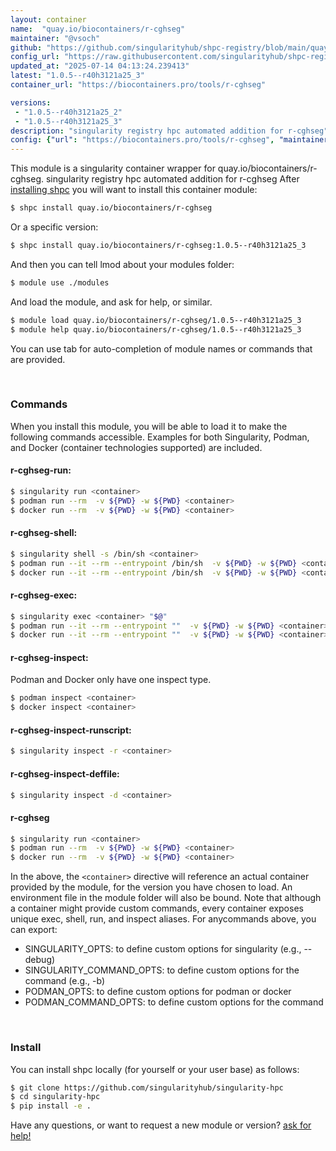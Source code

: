 ```yaml
---
layout: container
name:  "quay.io/biocontainers/r-cghseg"
maintainer: "@vsoch"
github: "https://github.com/singularityhub/shpc-registry/blob/main/quay.io/biocontainers/r-cghseg/container.yaml"
config_url: "https://raw.githubusercontent.com/singularityhub/shpc-registry/main/quay.io/biocontainers/r-cghseg/container.yaml"
updated_at: "2025-07-14 04:13:24.239413"
latest: "1.0.5--r40h3121a25_3"
container_url: "https://biocontainers.pro/tools/r-cghseg"

versions:
 - "1.0.5--r40h3121a25_2"
 - "1.0.5--r40h3121a25_3"
description: "singularity registry hpc automated addition for r-cghseg"
config: {"url": "https://biocontainers.pro/tools/r-cghseg", "maintainer": "@vsoch", "description": "singularity registry hpc automated addition for r-cghseg", "latest": {"1.0.5--r40h3121a25_3": "sha256:4f0936e25776b60d63d9bc29d25d976fd9d2afc361b6b8fab3804991da12c27e"}, "tags": {"1.0.5--r40h3121a25_2": "sha256:1993f9015878b21bef065975870a67a93c9c24da944fbc016e06f79de44a939f", "1.0.5--r40h3121a25_3": "sha256:4f0936e25776b60d63d9bc29d25d976fd9d2afc361b6b8fab3804991da12c27e"}, "docker": "quay.io/biocontainers/r-cghseg"}
---
```


This module is a singularity container wrapper for quay.io/biocontainers/r-cghseg.
singularity registry hpc automated addition for r-cghseg
After [installing shpc](#install) you will want to install this container module:


```bash
$ shpc install quay.io/biocontainers/r-cghseg
```

Or a specific version:

```bash
$ shpc install quay.io/biocontainers/r-cghseg:1.0.5--r40h3121a25_3
```

And then you can tell lmod about your modules folder:

```bash
$ module use ./modules
```

And load the module, and ask for help, or similar.

```bash
$ module load quay.io/biocontainers/r-cghseg/1.0.5--r40h3121a25_3
$ module help quay.io/biocontainers/r-cghseg/1.0.5--r40h3121a25_3
```

You can use tab for auto-completion of module names or commands that are provided.

<br>

### Commands

When you install this module, you will be able to load it to make the following commands accessible.
Examples for both Singularity, Podman, and Docker (container technologies supported) are included.

#### r-cghseg-run:

```bash
$ singularity run <container>
$ podman run --rm  -v ${PWD} -w ${PWD} <container>
$ docker run --rm  -v ${PWD} -w ${PWD} <container>
```

#### r-cghseg-shell:

```bash
$ singularity shell -s /bin/sh <container>
$ podman run --it --rm --entrypoint /bin/sh  -v ${PWD} -w ${PWD} <container>
$ docker run --it --rm --entrypoint /bin/sh  -v ${PWD} -w ${PWD} <container>
```

#### r-cghseg-exec:

```bash
$ singularity exec <container> "$@"
$ podman run --it --rm --entrypoint ""  -v ${PWD} -w ${PWD} <container> "$@"
$ docker run --it --rm --entrypoint ""  -v ${PWD} -w ${PWD} <container> "$@"
```

#### r-cghseg-inspect:

Podman and Docker only have one inspect type.

```bash
$ podman inspect <container>
$ docker inspect <container>
```

#### r-cghseg-inspect-runscript:

```bash
$ singularity inspect -r <container>
```

#### r-cghseg-inspect-deffile:

```bash
$ singularity inspect -d <container>
```



#### r-cghseg

```bash
$ singularity run <container>
$ podman run --rm  -v ${PWD} -w ${PWD} <container>
$ docker run --rm  -v ${PWD} -w ${PWD} <container>
```


In the above, the `<container>` directive will reference an actual container provided
by the module, for the version you have chosen to load. An environment file in the
module folder will also be bound. Note that although a container
might provide custom commands, every container exposes unique exec, shell, run, and
inspect aliases. For anycommands above, you can export:

 - SINGULARITY_OPTS: to define custom options for singularity (e.g., --debug)
 - SINGULARITY_COMMAND_OPTS: to define custom options for the command (e.g., -b)
 - PODMAN_OPTS: to define custom options for podman or docker
 - PODMAN_COMMAND_OPTS: to define custom options for the command

<br>

### Install

You can install shpc locally (for yourself or your user base) as follows:

```bash
$ git clone https://github.com/singularityhub/singularity-hpc
$ cd singularity-hpc
$ pip install -e .
```

Have any questions, or want to request a new module or version? [ask for help!](https://github.com/singularityhub/singularity-hpc/issues)